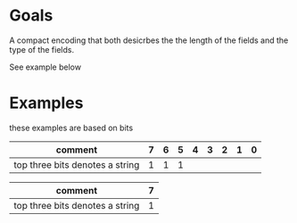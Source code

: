 # Goals

A compact encoding that both desicrbes the the length of the fields and the type of the fields.

See example below

# Examples

these examples are based on bits

| comment                          | 7 | 6 | 5 | 4 | 3 | 2 | 1 | 0 |
| -------------------------------- | -- | -- | -- | -- | -- | -- | -- | -- |
| top three bits denotes  a string | 1 | 1 | 1 |   |   |   |   |   |


| comment                             | 7  |
| ----------------------------------- | ----- |
|   top three bits denotes  a string  | 1    |
